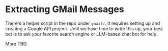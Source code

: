 # Extracting GMail Messages

There's a helper script in the repo under `gmail/`.
It requires setting up and creating a Google API project.
Until we have time to write this up, your best bet is to
ask your favorite search engine or LLM-based chat bot for help.

More TBD.
